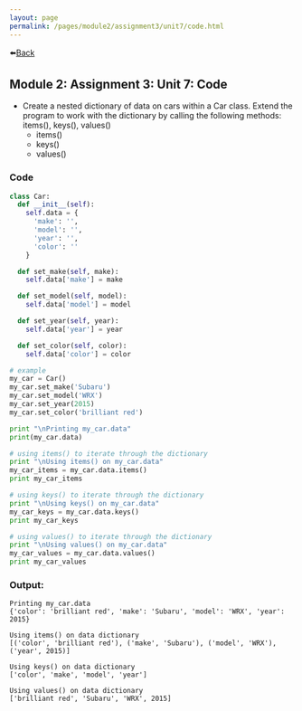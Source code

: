 ```yaml
---
layout: page
permalink: /pages/module2/assignment3/unit7/code.html
---
```


⬅️[Back](/pages/module2/assignment3/unit7/m2a3u7.html)

## Module 2: Assignment 3: Unit 7: Code

- Create a nested dictionary of data on cars within a Car class. Extend the program to work with the dictionary by calling the following methods: items(), keys(), values()
  - items()
  - keys()
  - values()

### Code

```python
class Car:
  def __init__(self):
    self.data = {
      'make': '',
      'model': '',
      'year': '',
      'color': ''
    }

  def set_make(self, make):
    self.data['make'] = make

  def set_model(self, model):
    self.data['model'] = model

  def set_year(self, year):
    self.data['year'] = year

  def set_color(self, color):
    self.data['color'] = color

# example
my_car = Car()
my_car.set_make('Subaru')
my_car.set_model('WRX')
my_car.set_year(2015)
my_car.set_color('brilliant red')

print "\nPrinting my_car.data"
print(my_car.data)

# using items() to iterate through the dictionary
print "\nUsing items() on my_car.data"
my_car_items = my_car.data.items()
print my_car_items

# using keys() to iterate through the dictionary
print "\nUsing keys() on my_car.data"
my_car_keys = my_car.data.keys()
print my_car_keys

# using values() to iterate through the dictionary
print "\nUsing values() on my_car.data"
my_car_values = my_car.data.values()
print my_car_values
```

### Output:

```
Printing my_car.data
{'color': 'brilliant red', 'make': 'Subaru', 'model': 'WRX', 'year': 2015}

Using items() on data dictionary
[('color', 'brilliant red'), ('make', 'Subaru'), ('model', 'WRX'), ('year', 2015)]

Using keys() on data dictionary
['color', 'make', 'model', 'year']

Using values() on data dictionary
['brilliant red', 'Subaru', 'WRX', 2015]
```
